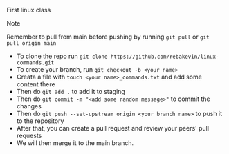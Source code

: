 First linux class

> [!NOTE]  
> Remember to pull from main before pushing by running `git pull` or `git pull origin main`

- To clone the repo run `git clone https://github.com/rebakevin/linux-commands.git`
- To create your branch, run `git checkout -b <your name>`
- Creata a file with `touch <your name>_commands.txt` and add some content there
- Then do `git add .` to add it to staging
- Then do `git commit -m "<add some random message>"` to commit the changes
- Then do `git push --set-upstream origin <your branch name>` to push it to the repository
- After that, you can create a pull request and review your peers' pull requests
- We will then merge it to the main branch.
